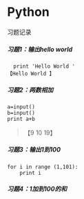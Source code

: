 # Python
习题记录

##### 习题1：输出hello world  
      print 'Hello World '   
    【Hello World 】

##### 习题2：两数相加
    a=input()   
    b=input()  
    print a+b   
>【9 10 19】 

##### 习题3：输出1到100
    for i in range (1,101):
        print i   

##### 习题4：1加到100的和 

